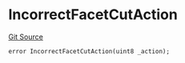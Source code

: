 # IncorrectFacetCutAction
[Git Source](https://github.com/thrackle-io/aquifi-rules-v1/blob/3646d7220ca1c3c6e396c1c58012716f59073c50/src/protocol/economic/ruleProcessor/RuleProcessorDiamondLib.sol)


```solidity
error IncorrectFacetCutAction(uint8 _action);
```

